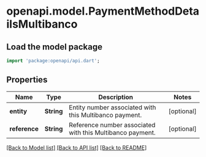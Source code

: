 # openapi.model.PaymentMethodDetailsMultibanco

## Load the model package
```dart
import 'package:openapi/api.dart';
```

## Properties
Name | Type | Description | Notes
------------ | ------------- | ------------- | -------------
**entity** | **String** | Entity number associated with this Multibanco payment. | [optional] 
**reference** | **String** | Reference number associated with this Multibanco payment. | [optional] 

[[Back to Model list]](../README.md#documentation-for-models) [[Back to API list]](../README.md#documentation-for-api-endpoints) [[Back to README]](../README.md)


